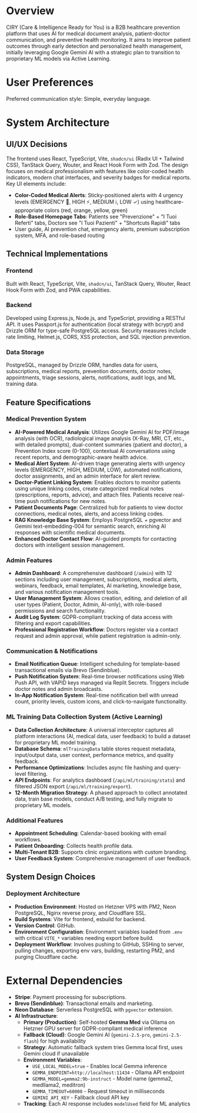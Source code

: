 # Overview

CIRY (Care & Intelligence Ready for You) is a B2B healthcare prevention platform that uses AI for medical document analysis, patient-doctor communication, and preventive health monitoring. It aims to improve patient outcomes through early detection and personalized health management, initially leveraging Google Gemini AI with a strategic plan to transition to proprietary ML models via Active Learning.

# User Preferences

Preferred communication style: Simple, everyday language.

# System Architecture

## UI/UX Decisions

The frontend uses React, TypeScript, Vite, `shadcn/ui` (Radix UI + Tailwind CSS), TanStack Query, Wouter, and React Hook Form with Zod. The design focuses on medical professionalism with features like color-coded health indicators, modern chat interfaces, and severity badges for medical reports. Key UI elements include:
- **Color-Coded Medical Alerts**: Sticky-positioned alerts with 4 urgency levels (EMERGENCY 🚨, HIGH ⚡, MEDIUM ℹ️, LOW ✓) using healthcare-appropriate colors (red, orange, yellow, green)
- **Role-Based Homepage Tabs**: Patients see "Prevenzione" + "I Tuoi Referti" tabs, Doctors see "I Tuoi Pazienti" + "Shortcuts Rapidi" tabs
- User guide, AI prevention chat, emergency alerts, premium subscription system, MFA, and role-based routing

## Technical Implementations

### Frontend
Built with React, TypeScript, Vite, `shadcn/ui`, TanStack Query, Wouter, React Hook Form with Zod, and PWA capabilities.

### Backend
Developed using Express.js, Node.js, and TypeScript, providing a RESTful API. It uses Passport.js for authentication (local strategy with bcrypt) and Drizzle ORM for type-safe PostgreSQL access. Security measures include rate limiting, Helmet.js, CORS, XSS protection, and SQL injection prevention.

### Data Storage
PostgreSQL, managed by Drizzle ORM, handles data for users, subscriptions, medical reports, prevention documents, doctor notes, appointments, triage sessions, alerts, notifications, audit logs, and ML training data.

## Feature Specifications

### Medical Prevention System
- **AI-Powered Medical Analysis**: Utilizes Google Gemini AI for PDF/image analysis (with OCR), radiological image analysis (X-Ray, MRI, CT, etc., with detailed prompts), dual-content summaries (patient and doctor), a Prevention Index score (0-100), contextual AI conversations using recent reports, and demographic-aware health advice.
- **Medical Alert System**: AI-driven triage generating alerts with urgency levels (EMERGENCY, HIGH, MEDIUM, LOW), automated notifications, doctor assignments, and an admin interface for alert review.
- **Doctor-Patient Linking System**: Enables doctors to monitor patients using unique linking codes, create categorized medical notes (prescriptions, reports, advice), and attach files. Patients receive real-time push notifications for new notes.
- **Patient Documents Page**: Centralized hub for patients to view doctor connections, medical notes, alerts, and access linking codes.
- **RAG Knowledge Base System**: Employs PostgreSQL + pgvector and Gemini text-embedding-004 for semantic search, enriching AI responses with scientific medical documents.
- **Enhanced Doctor Contact Flow**: AI-guided prompts for contacting doctors with intelligent session management.

### Admin Features
- **Admin Dashboard**: A comprehensive dashboard (`/admin`) with 12 sections including user management, subscriptions, medical alerts, webinars, feedback, email templates, AI marketing, knowledge base, and various notification management tools.
- **User Management System**: Allows creation, editing, and deletion of all user types (Patient, Doctor, Admin, AI-only), with role-based permissions and search functionality.
- **Audit Log System**: GDPR-compliant tracking of data access with filtering and export capabilities.
- **Professional Registration Workflow**: Doctors register via a contact request and admin approval, while patient registration is admin-only.

### Communication & Notifications
- **Email Notification Queue**: Intelligent scheduling for template-based transactional emails via Brevo (Sendinblue).
- **Push Notification System**: Real-time browser notifications using Web Push API, with VAPID keys managed via Replit Secrets. Triggers include doctor notes and admin broadcasts.
- **In-App Notification System**: Real-time notification bell with unread count, priority levels, custom icons, and click-to-navigate functionality.

### ML Training Data Collection System (Active Learning)
- **Data Collection Architecture**: A universal interceptor captures all platform interactions (AI, medical data, user feedback) to build a dataset for proprietary ML model training.
- **Database Schema**: `mlTrainingData` table stores request metadata, input/output data, user context, performance metrics, and quality feedback.
- **Performance Optimizations**: Includes async file hashing and query-level filtering.
- **API Endpoints**: For analytics dashboard (`/api/ml/training/stats`) and filtered JSON export (`/api/ml/training/export`).
- **12-Month Migration Strategy**: A phased approach to collect annotated data, train base models, conduct A/B testing, and fully migrate to proprietary ML models.

### Additional Features
- **Appointment Scheduling**: Calendar-based booking with email workflows.
- **Patient Onboarding**: Collects health profile data.
- **Multi-Tenant B2B**: Supports clinic organizations with custom branding.
- **User Feedback System**: Comprehensive management of user feedback.

## System Design Choices

### Deployment Architecture
- **Production Environment**: Hosted on Hetzner VPS with PM2, Neon PostgreSQL, Nginx reverse proxy, and Cloudflare SSL.
- **Build Systems**: Vite for frontend, esbuild for backend.
- **Version Control**: GitHub.
- **Environment Configuration**: Environment variables loaded from `.env` with critical `VITE_*` variables needing export before build.
- **Deployment Workflow**: Involves pushing to GitHub, SSHing to server, pulling changes, exporting env vars, building, restarting PM2, and purging Cloudflare cache.

# External Dependencies

- **Stripe**: Payment processing for subscriptions.
- **Brevo (Sendinblue)**: Transactional emails and marketing.
- **Neon Database**: Serverless PostgreSQL with `pgvector` extension.
- **AI Infrastructure**:
  - **Primary (Production)**: Self-hosted **Gemma Med** via Ollama on Hetzner GPU server for GDPR-compliant medical inference
  - **Fallback (Cloud)**: Google Gemini AI (`gemini-2.5-pro`, `gemini-2.5-flash`) for high availability
  - **Strategy**: Automatic fallback system tries Gemma local first, uses Gemini cloud if unavailable
  - **Environment Variables**:
    - `USE_LOCAL_MODEL=true` - Enables local Gemma inference
    - `GEMMA_ENDPOINT=http://localhost:11434` - Ollama API endpoint
    - `GEMMA_MODEL=gemma2:9b-instruct` - Model name (gemma2, medllama2, meditron)
    - `GEMMA_TIMEOUT=60000` - Request timeout in milliseconds
    - `GEMINI_API_KEY` - Fallback cloud API key
  - **Tracking**: Each AI response includes `modelUsed` field for ML analytics